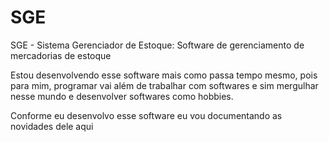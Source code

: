 # SGE
SGE - Sistema Gerenciador de Estoque: Software de gerenciamento de mercadorias de estoque

Estou desenvolvendo esse software mais como passa tempo mesmo, pois para mim, programar vai além de trabalhar com softwares e sim mergulhar nesse mundo e desenvolver softwares como hobbies.

Conforme eu desenvolvo esse software eu vou documentando as novidades dele aqui

